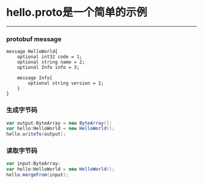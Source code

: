 # hello.proto是一个简单的示例
- - - - - - -

### protobuf message 
	message HelloWorld{
		optional int32 code = 1;
		optional string name = 2;
		optional Info info = 3;

		message Info{
			optional string version = 1;
		}
	}

### 生成字节码
```actionscript
var output:ByteArray = new ByteArray();
var hello:HelloWorld = new HelloWorld();
hello.writeTo(output);
```

### 读取字节码
```actionscript
var input:ByteArray;
var hello:HelloWorld = new HelloWorld();
hello.mergeFrom(input);
```
